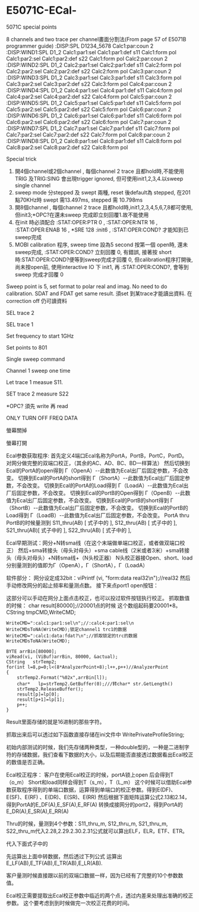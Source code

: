 # E5071C-ECal-
5071C special points

8 channels and two trace per channel畫面分割法(From page 57 of E5071B programmer guide)
:DISP:SPL D1234_5678
Calc1:par:coun 2
:DISP:WIND1:SPL D1_2
Calc1:par1:sel
Calc1:par1:def s11
Calc1:form pol
Calc1:par2:sel
Calc1:par2:def s22
Calc1:form pol
Calc2:par:coun 2
:DISP:WIND2:SPL D1_2
Calc2:par1:sel
Calc2:par1:def s11
Calc2:form pol
Calc2:par2:sel
Calc2:par2:def s22
Calc2:form pol
Calc3:par:coun 2
:DISP:WIND3:SPL D1_2
Calc3:par1:sel
Calc3:par1:def s11
Calc3:form pol
Calc3:par2:sel
Calc3:par2:def s22
Calc3:form pol
Calc4:par:coun 2
:DISP:WIND4:SPL D1_2
Calc4:par1:sel
Calc4:par1:def s11
Calc4:form pol
Calc4:par2:sel
Calc4:par2:def s22
Calc4:form pol
Calc5:par:coun 2
:DISP:WIND5:SPL D1_2
Calc5:par1:sel
Calc5:par1:def s11
Calc5:form pol
Calc5:par2:sel
Calc5:par2:def s22
Calc5:form pol
Calc6:par:coun 2
:DISP:WIND6:SPL D1_2
Calc6:par1:sel
Calc6:par1:def s11
Calc6:form pol
Calc6:par2:sel
Calc6:par2:def s22
Calc6:form pol
Calc7:par:coun 2
:DISP:WIND7:SPL D1_2
Calc7:par1:sel
Calc7:par1:def s11
Calc7:form pol
Calc7:par2:sel
Calc7:par2:def s22
Calc7:form pol
Calc8:par:coun 2
:DISP:WIND8:SPL D1_2
Calc8:par1:sel
Calc8:par1:def s11
Calc8:form pol
Calc8:par2:sel
Calc8:par2:def s22
Calc8:form pol

Special trick
1.	開4個channel或2個channel , 每個channel 2 trace 且都hold時,不能使用TRIG 及TRIG:SING 會出現trigger ignored, 但可使用init1,2,3,4.以sweep single channel
2.	sweep mode 分stepped 及 swept 兩種, reset 後default為 stepped, 在201點70KHz時 swept 需13.497ms, stepped 需 10.798ms
3.	開8個channel , 每個channel 2 trace 且都hold時,init1,2,3,4,5,6,7,8都可使用, 但init3;*OPC?在還未sweep 完成即立刻回覆1.故不能使用
4.	在init 時必須配合 :STAT:OPER:PTR 0 , :STAT:OPER:NTR 16 , :STAT:OPER:ENAB 16 , *SRE 128
:init6 ,  :STAT:OPER:COND? 才能知到已sweep完成
5. MOBI calibration 程序, sweep time 設為5 second 按第一個 open時, 還未sweep完成, :STAT:OPER:COND? 立刻回覆 0, 有錯誤, 接著按 short 時:STAT:OPER:COND?便等到sweep完成才回覆 0, 但calibration程序打開後, 尚未按open前, 使用interactive IO 下 init1, 再 :STAT:OPER:COND?, 會等到 sweep 完成才回覆 0

Sweep point is 5, set format to polar real and imag. No need to do calibration. SDAT and FDAT get same result. 須set 到某trace才能讀出資料. 在correction off 仍可讀資料
 
SEL trace 2
 
SEL trace 1

Set frequency to start 1GHz
 
Set points to 801
 
Single sweep command

Channel 1 sweep one time

Let trace 1 measue S11. 
 
SET trace 2 measure S22

*OPC? 須先 write 再 read
 
ONLY TURN OFF FREQ DATA

螢幕關掉

螢幕打開

 Ecal参数获取程序:
首先定义4端口Ecal名称为PortA，PortB，PortC，PortD。
对网分做完整的双端口校正，（其余的AC、AD、BC、BD一样算法）
然后切换到Ecal的PortA的open得到
Γ（OpenA）--此数值为Ecal出厂后固定参数，不会改变。
切换到Ecal的PortA的short得到
Γ（ShortA）--此数值为Ecal出厂后固定参数，不会改变。
切换到Ecal的PortA的Load得到
Γ（LoadA）--此数值为Ecal出厂后固定参数，不会改变。
切换到Ecal的PortB的Open得到
Γ（OpenB）--此数值为Ecal出厂后固定参数，不会改变。
切换到Ecal的PortB的short得到
Γ（ShortB）--此数值为Ecal出厂后固定参数，不会改变。
切换到Ecal的PortB的Load得到
Γ（LoadB）--此数值为Ecal出厂后固定参数，不会改变。
PortA thru PortB的时候量测到
S11_thru(AB) [ 式子中的 ],
S12_thru(AB) [ 式子中的 ],
S21_thru(AB)[ 式子中的 ],
S22_thru(AB) [ 式子中的 ],



Ecal早期测试：网分+N转sma线（在这个末端做单端口校正，或者做双端口校正）
然后+sma转接头（母头对母头）+sma cable线（2米或者3米）+sma转接头（母头对母头）+N转sma线+（N头校正器）
N头校正器接Open、short、load分别量测到的值即为Γ（OpenA），Γ（ShortA），Γ（LoadA）
 
软件部分：
网分设定成32bit：viPrintf (vi, "form:data real32\n");//real32
然后手动修改网分的起止频率和量测点数。
接下来点port1 open按钮：
 
这部分可以手动在网分上面点击校正，也可以投过软件按钮执行校正。
抓取数值的时候：
	char result[80000];//20001点的时候  这个数组起码要20001*8。
	CString tmpCMD,WriteCMD;

	WriteCMD=":calc1:par1:sel\n";//:calc4:par1:sel\n
	WriteCMDsToNA(WriteCMD);锁定channel1 trc1的数据
	WriteCMD=":calc1:data:fdat?\n";//抓取锁定的trc的数据
	WriteCMDsToNA(WriteCMD);

	BYTE arrBin[80000];
	viRead(vi, (ViBuf)arrBin, 80000, &actual);
	CString   strTemp2;   
	for(int l=8,p=0;l<(8*AnalyzerPoint+8);l++,p++)//AnalyzerPoint
	{
		strTemp2.Format("%02x",arrBin[l]); 
		char*   lp=strTemp2.GetBuffer(0);///转char* str.GetLength()  
		strTemp2.ReleaseBuffer();   
		result[p]=lp[0];
		result[p+1]=lp[1];
		p++;
	}
Result里面存储的就是16进制的那些字符。
	
抓取出来后可以透过如下函数直接存储在ini文件中
WritePrivateProfileString;



初始内部测试的时候，我们先存储两种类型，一种double型的，一种是二进制字符的存储数据，我们查看下数据的大小，以及后期能否直接透过数据看出Ecal校正的数值是否正确。




Ecal校正程序：
客户在使用Ecal校正的时候，portA锁上open  后会得到T（o_m）
Short和load同样会得到T（s_m），T（L_m）
这个时候可以借助Ecal参数获取程序得到的单端口数据，运算得到单端口的校正参数。得到E(DF)、E(SF)、E(RF) 、E(DR)、E(SR)、E(RR)
然后根据下面矩阵运算公式2.13和2.14，得到PortA的E_DF(A),E_SF(A),E_RF(A)
转换成接网分的port2，得到PortA的E_DR(A),E_SR(A),E_RR(A)

Thru的时候，量测到4个参数：S11_thru_m, S12_thru_m, S21_thru_m, S22_thru_m代入2.28,2.29.2.30.2.31公式就可以算出ELF，ELR，ETF、ETR。
 
代入下面式子中的
 
先运算出上面中转数据，然后透过下列公式
 运算出E_LF(AB),E_TF(AB),E_TR(AB),E_LR(AB).

客户量测时候直接跟以前的双端口数据一样，因为已经有了完整的10个参数数值。

Ecal校正需要提取出Ecal校正参数中临近的两个点，透过内差来处理出准确的校正参数。
这个要考虑到到时候做完一次校正花费的时间。
